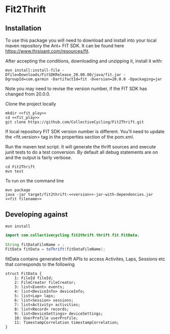# Fit2Thrift

Installation
------------

To use this package you will need to download and install into your local maven repository the Ant+ FIT SDK.  It can be found here https://www.thisisant.com/resources/fit.

After accepting the conditions, downloading and unzipping it, install it with: 

    mvn install:install-file -Dfile=Downloads/FitSDKRelease_20.00.00/java/fit.jar -DgroupId=com.garmin -DartifactId=fit -Dversion=20.0.0 -Dpackaging=jar

Note you may need to revise the version number, if the FIT SDK has changed from 20.0.0.

Clone the project locally
    
    mkdir <<fit_play>>
    cd <<fit_play>>
    git clone https://github.com/CollectiveCycling/Fit2Thrift.git
    
If local repository FIT SDK version number is different. You'll need to update the <fit.version> tag in the properties section of the pom.xml.

Run the maven test script. It will generate the thrift sources and execute junit tests to do a test conversion. By default all debug statements are on and the output is fairly verbose.

    cd Fit2Thrift
    mvn test
    
To run on the command line
    
    mvn package
    java -jar target/fit2thrift-<<version>>-jar-with-dependencies.jar <<fit filename>>
    
Developing against
------------------

    mvn install

  
```java
import com.collectivecycling.fit2thrift.thrift.fit.FitData;
    
String fitDataFileName = ;
FitData fitData = toThrift(fitDataFileName);
```

fitData contains generated thrift APIs to access Activites, Laps, Sessions etc that corresponds to the following 

```
struct FitData {
	1: FileId fileId;
	2: FileCreator fileCreator;
	3: list<Event> events;
	4: list<DeviceInfo> deviceInfo;
	5: list<Lap> laps;
	6: list<Session> sessions;
	7: list<Activity> activities;
	8: list<Record> records;
	9: list<DeviceSettings> deviceSettings;
	10: UserProfile userProfile;
	11: TimestampCorrelation timestampCorrelation;
}
```


    
    
    

